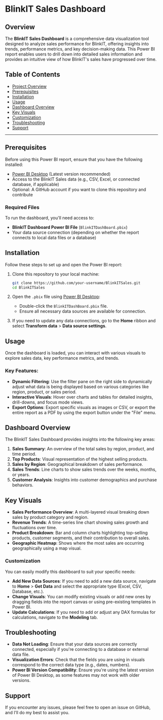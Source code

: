 # BlinkIT Sales Dashboard


## Overview

The **BlinkIT Sales Dashboard** is a comprehensive data visualization tool designed to analyze sales performance for BlinkIT, offering insights into trends, performance metrics, and key decision-making data. This Power BI report enables users to drill down into detailed sales information and provides an intuitive view of how BlinkIT's sales have progressed over time.

## Table of Contents

- [Project Overview](#overview)
- [Prerequisites](#prerequisites)
- [Installation](#installation)
- [Usage](#usage)
- [Dashboard Overview](#dashboard-overview)
- [Key Visuals](#key-visuals)
- [Customization](#customization)
- [Troubleshooting](#troubleshooting)
- [Support](#support)

---

## Prerequisites

Before using this Power BI report, ensure that you have the following installed:

- [Power BI Desktop](https://powerbi.microsoft.com/en-us/desktop/) (Latest version recommended)
- Access to the BlinkIT Sales data (e.g., CSV, Excel, or connected database, if applicable)
- Optional: A GitHub account if you want to clone this repository and contribute

### Required Files

To run the dashboard, you'll need access to:

- **BlinkIT Dashboard Power BI File** (`BlinkITDashBoard.pbix`)
- Your data source connection (depending on whether the report connects to local data files or a database)

## Installation

Follow these steps to set up and open the Power BI report:

1. Clone this repository to your local machine:
    ```bash
    git clone https://github.com/your-username/BlinkITSales.git
    cd BlinkITSales
    ```

2. Open the `.pbix` file using [Power BI Desktop](https://powerbi.microsoft.com/en-us/desktop/):
    - Double-click the `BlinkITDashBoard.pbix` file.
    - Ensure all necessary data sources are available for connection.

3. If you need to update any data connections, go to the **Home** ribbon and select **Transform data** > **Data source settings**.

## Usage

Once the dashboard is loaded, you can interact with various visuals to explore sales data, key performance metrics, and trends.

### Key Features:
- **Dynamic Filtering**: Use the filter pane on the right side to dynamically adjust what data is being displayed based on various categories like region, product, or sales period.
- **Interactive Visuals**: Hover over charts and tables for detailed insights, drill-downs, and focus mode views.
- **Export Options**: Export specific visuals as images or CSV, or export the entire report as a PDF by using the export button under the "File" menu.

## Dashboard Overview

The BlinkIT Sales Dashboard provides insights into the following key areas:

1. **Sales Summary**: An overview of the total sales by region, product, and time period.
2. **Top Products**: Visual representation of the highest selling products.
3. **Sales by Region**: Geographical breakdown of sales performance.
4. **Sales Trends**: Line charts to show sales trends over the weeks, months, or years.
5. **Customer Analysis**: Insights into customer demographics and purchase behaviors.

## Key Visuals

- **Sales Performance Overview**: A multi-layered visual breaking down sales by product category and region.
- **Revenue Trends**: A time-series line chart showing sales growth and fluctuations over time.
- **Product Breakdown**: Bar and column charts highlighting top-selling products, customer segments, and their contribution to overall sales.
- **Geographic Heatmap**: Shows where the most sales are occurring geographically using a map visual.

### Customization

You can easily modify this dashboard to suit your specific needs:

- **Add New Data Sources**: If you need to add a new data source, navigate to **Home** > **Get Data** and select the appropriate type (Excel, CSV, Database, etc.).
- **Change Visuals**: You can modify existing visuals or add new ones by dragging fields into the report canvas or using pre-existing templates in Power BI.
- **Update Calculations**: If you need to add or adjust any DAX formulas for calculations, navigate to the **Modeling** tab.

## Troubleshooting

- **Data Not Loading**: Ensure that your data sources are correctly connected, especially if you're connecting to a database or external data file.
- **Visualization Errors**: Check that the fields you are using in visuals correspond to the correct data type (e.g., dates, numbers).
- **Power BI Version Compatibility**: Ensure you're using the latest version of Power BI Desktop, as some features may not work with older versions.

## Support

If you encounter any issues, please feel free to open an issue on GitHub, and I'll do my best to assist you.


